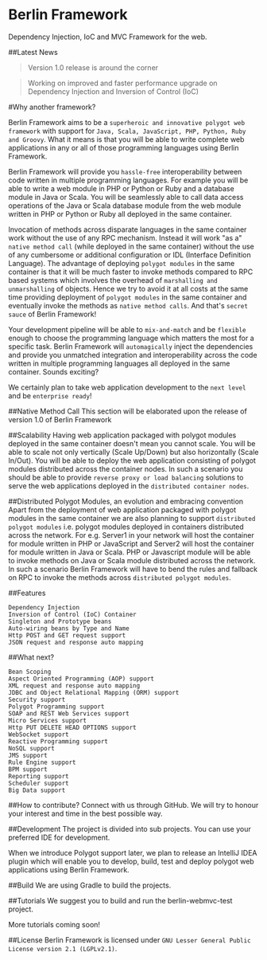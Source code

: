 # Berlin Framework
Dependency Injection, IoC and MVC Framework for the web. 

##Latest News

> Version 1.0 release is around the corner

> Working on improved and faster performance upgrade on Dependency Injection and Inversion of Control (IoC)

#Why another framework?

Berlin Framework aims to be a `superheroic and innovative polygot web framework` with support for `Java, Scala, JavaScript, PHP, Python, Ruby and Groovy`. What it means is that you will be able to write complete web applications in any or all of those programming languages using Berlin Framework. 

Berlin Framework will provide you `hassle-free` interoperability between code written in multiple programming languages. For example you will be able to write a web module in PHP or Python or Ruby and a database module in Java or Scala. You will be seamlessly able to call data access operations of the Java or Scala database module from the web module written in PHP or Python or Ruby all deployed in the same container. 

Invocation of methods across disparate languages in the same container work without the use of any RPC mechanism. Instead it will work "as a" `native method call` (while deployed in the same container) without the use of any cumbersome or additional configuration or IDL (Interface Definition Language). The advantage of deploying `polygot modules` in the same container is that it will be much faster to invoke methods compared to RPC based systems which involves the overhead of `marshalling and unmarshalling` of objects. Hence we try to avoid it at all costs at the same time providing deployment of `polygot modules` in the same container and eventually invoke the methods as `native method calls`. And that's `secret sauce` of Berlin Framework! 

Your development pipeline will be able to `mix-and-match` and be `flexible` enough to choose the programming language which matters the most for a specific task. Berlin Framework will `automagically` inject the dependencies and provide you unmatched integration and interoperability across the code written in multiple programming languages all deployed in the same container. Sounds exciting? 

We certainly plan to take web application development to the `next level` and be `enterprise ready`! 

##Native Method Call
This section will be elaborated upon the release of version 1.0 of Berlin Framework

##Scalability 
Having web application packaged with polygot modules deployed in the same container doesn't mean you cannot scale. You will be able to scale not only vertically (Scale Up/Down) but also horizontally (Scale In/Out). You will be able to deploy the web application consisting of polygot modules distributed across the container nodes. In such a scenario you should be able to provide `reverse proxy or load balancing` solutions to serve the web applications deployed in the `distributed container nodes`.

##Distributed Polygot Modules, an evolution and embracing convention
Apart from the deployment of web application packaged with polygot modules in the same container we are also planning to support `distributed polygot modules` i.e. polygot modules deployed in containers distributed across the network. For e.g. Server1 in your network will host the container for module written in PHP or JavaScript and Server2 will host the container for module written in Java or Scala. PHP or Javascript module will be able to invoke methods on Java or Scala module distributed across the network. In such a scenario Berlin Framework will have to bend the rules and fallback on RPC to invoke the methods across `distributed polygot modules`.

##Features

```
Dependency Injection
Inversion of Control (IoC) Container
Singleton and Prototype beans
Auto-wiring beans by Type and Name
Http POST and GET request support
JSON request and response auto mapping
```
##What next?

```
Bean Scoping
Aspect Oriented Programming (AOP) support
XML request and response auto mapping
JDBC and Object Relational Mapping (ORM) support
Security support
Polygot Programming support
SOAP and REST Web Services support
Micro Services support
Http PUT DELETE HEAD OPTIONS support
WebSocket support
Reactive Programming support
NoSQL support
JMS support
Rule Engine support
BPM support
Reporting support
Scheduler support
Big Data support
```
##How to contribute?
Connect with us through GitHub. We will try to honour your interest and time in the best possible way. 

##Development
The project is divided into sub projects. You can use your preferred IDE for development.

When we introduce Polygot support later, we plan to release an IntelliJ IDEA plugin which will enable you to develop, build, test and deploy polygot web applications using Berlin Framework.

##Build
We are using Gradle to build the projects. 

##Tutorials
We suggest you to build and run the berlin-webmvc-test project.

More tutorials coming soon!

##License
Berlin Framework is licensed under `GNU Lesser General Public License version 2.1 (LGPLv2.1)`. 
